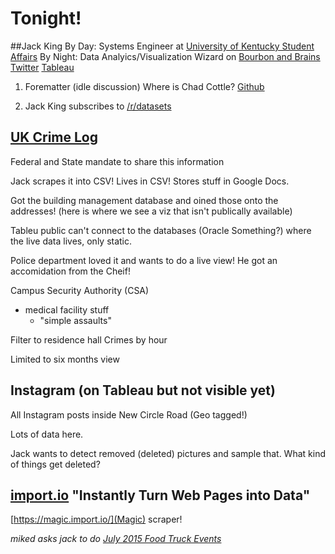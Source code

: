 
# Tonight!

##Jack King
By Day: Systems Engineer at [University of Kentucky Student Affairs](http://www.uky.edu/StudentAffairs/)
By Night: Data Analyics/Visualization Wizard on [Bourbon and Brains](http://bourbonandbrains.blogspot.com/)
[Twitter](https://twitter.com/wjking0)
[Tableau](http://public.tableau.com/profile/jack.king)

1. Forematter (idle discussion)
Where is Chad Cottle? [Github](https://github.com/ChadCottle)

1. Jack King subscribes to [/r/datasets](https://www.reddit.com/r/datasets)

[UK Crime Log](http://www.uky.edu/crimelog/)
--------------------------------------------

Federal and State mandate to share this information

Jack scrapes it into CSV! Lives in CSV! Stores stuff in Google Docs.

Got the building management database and oined those onto the addresses!
(here is where we see a viz that isn't publically available)

Tableu public can't connect to the databases (Oracle Something?) where the live data lives, only static.

Police department loved it and wants to do a live view! He got an accomidation from the Cheif!

Campus Security Authority (CSA)
  - medical facility stuff
    - "simple assaults"

Filter to residence hall
Crimes by hour

Limited to six months view

Instagram (on Tableau but not visible yet)
------------------------------------------

All Instagram posts inside New Circle Road (Geo tagged!)

Lots of data here.

Jack wants to detect removed (deleted) pictures and sample that. What kind of things get deleted?


[import.io](https://import.io/) "Instantly Turn Web Pages into Data"
--------------------------------------------------------------------

[https://magic.import.io/](Magic) scraper!

*miked asks jack to do [July 2015 Food Truck Events](lexbeerscene.com/foodtruckevents/2015/July)*
